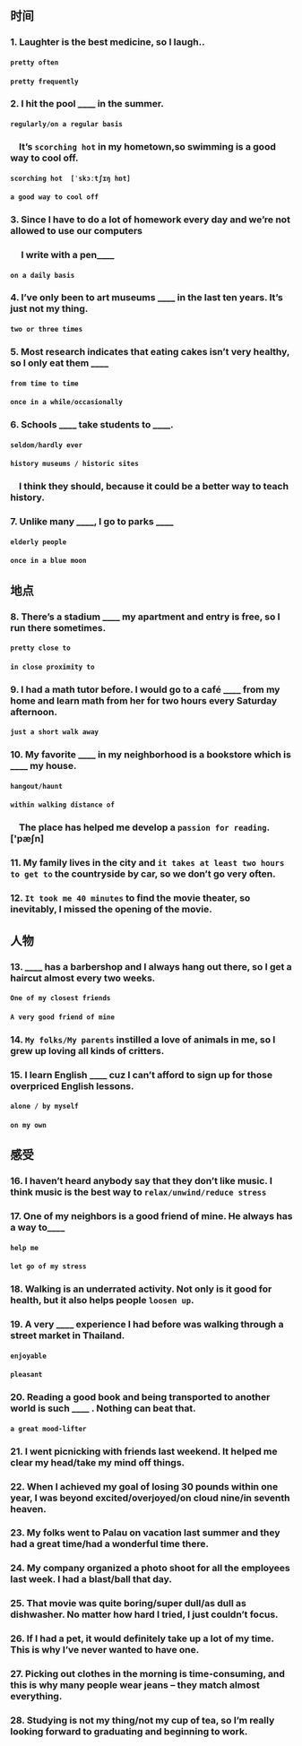 ## 时间

### 1. Laughter is the best medicine, so I laugh..

#### **`pretty often`**

#### **`pretty frequently`**

### 2. I hit the pool ____ in the summer. 

#### **`regularly/on a regular basis`**

### &nbsp;&nbsp;&nbsp;&nbsp;It’s **`scorching hot`** in my hometown,so swimming is a good way to cool off.

#### **`scorching hot  [ˈskɔːtʃɪŋ hɒt]`**

#### **`a good way to cool off`**

### 3. Since I have to do a lot of homework every day and we’re not allowed to use our computers

### &nbsp;&nbsp;&nbsp;&nbsp; I write with a pen____

#### **`on a daily basis`**

### 4. I’ve only been to art museums ____ in the last ten years. It’s just **not my thing**.

#### **`two or three times`**

### 5. Most research **indicates** that eating cakes isn’t very healthy, so I only eat them ____

#### **`from time to time`**

#### **`once in a while/occasionally`**

### 6. Schools ____ take students to ____. 

#### **`seldom/hardly ever`**

#### **`history museums / historic sites`**

### &nbsp;&nbsp;&nbsp;&nbsp;I think they should, because it could be a better way to teach history.

### 7. Unlike many ____, I go to parks ____

#### **`elderly people`**

#### **`once in a blue moon`**

## 地点

### 8. There’s a stadium ____ my apartment and entry is free, so I run there sometimes.

#### **`pretty close to`**

#### **`in close proximity to`**

### 9. I had a math tutor before. I would go to a café ____ from my home and learn math from her for two hours every Saturday afternoon.

#### **`just a short walk away`**

### 10. My favorite ____ in my neighborhood is a bookstore which is ____ my house. 

#### **`hangout/haunt`**

#### **`within walking distance of`**

### &nbsp;&nbsp;&nbsp;&nbsp;The place has helped me develop a **`passion for reading`**. ['pæʃn]

### 11. My family lives in the city and **`it takes at least two hours to get to`** the countryside by car, so we don’t go very often.

### 12. **`It took me 40 minutes`**  to find the movie theater, so inevitably, I missed the opening of the movie.

## 人物

### 13. ____ has a barbershop and I always hang out there, so I get a haircut almost every two weeks.

#### **`One of my closest friends`**

#### **`A very good friend of mine`**

### 14. **`My folks/My parents`** instilled a love of animals in me, so I grew up loving all kinds of critters.

### 15. I learn English ____ cuz I can’t afford to sign up for those overpriced English lessons.

#### **`alone / by myself`**

#### **`on my own`**

## 感受

### 16. I haven’t heard anybody say that they don’t like music. I think music is the best way to **`relax/unwind/reduce stress`**

### 17. One of my neighbors is a good friend of mine. He always has a way to____ 

#### **`help me`**

#### **`let go of my stress`**

### 18. Walking is an underrated activity. Not only is it good for health, but it also helps people **`loosen up`**.

### 19. A very ____ experience I had before was walking through a street market in Thailand.

#### **`enjoyable`**

#### **`pleasant`**


### 20. Reading a good book and being transported to another world is such ____ . Nothing can beat that.

####  **`a great mood-lifter`**

### 21. I went picnicking with friends last weekend. It helped me clear my head/take my mind off things.

### 22. When I achieved my goal of losing 30 pounds within one year, I was beyond excited/overjoyed/on cloud nine/in seventh heaven.

### 23. My folks went to Palau on vacation last summer and they had a great time/had a wonderful time there.

### 24. My company organized a photo shoot for all the employees last week. I had a blast/ball that day.

### 25. That movie was quite boring/super dull/as dull as dishwasher. No matter how hard I tried, I just couldn’t focus.

### 26. If I had a pet, it would definitely take up a lot of my time. This is why I’ve never wanted to have one.

### 27. Picking out clothes in the morning is time-consuming, and this is why many people wear jeans – they match almost everything.

### 28. Studying is not my thing/not my cup of tea, so I’m really looking forward to graduating and beginning to work.
